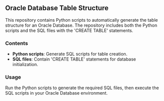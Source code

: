 ## Oracle Database Table Structure  

This repository contains Python scripts to automatically generate the table structure for an Oracle Database. The repository includes both the Python scripts and the SQL files with the 'CREATE TABLE' statements.  

### Contents  
- **Python scripts**: Generate SQL scripts for table creation.  
- **SQL files**: Contain 'CREATE TABLE' statements for database initialization.  

### Usage  
Run the Python scripts to generate the required SQL files, then execute the SQL scripts in your Oracle Database environment.  


